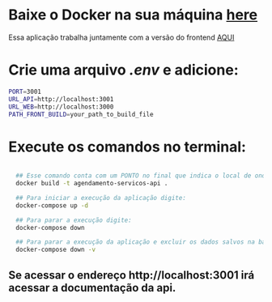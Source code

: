 
# Baixe o Docker na sua máquina [here](https://www.docker.com/products/docker-desktop/)

Essa aplicação trabalha juntamente com a versão do frontend [AQUI](https://github.com/j0hnbarbosa/agendamento-servicos-web)

# Crie uma arquivo ***.env*** e adicione:
```bash
PORT=3001
URL_API=http://localhost:3001
URL_WEB=http://localhost:3000
PATH_FRONT_BUILD=your_path_to_build_file
```


# Execute os comandos no terminal:
```bash
  
  ## Esse comando conta com um PONTO no final que indica o local de onde será pego os arquivos
  docker build -t agendamento-servicos-api .

  ## Para iniciar a execução da aplicação digite:
  docker-compose up -d

  ## Para parar a execução digite:
  docker-compose down

  ## Para parar a execução da aplicação e excluir os dados salvos na base de dados digite:
  docker-compose down -v

```


## Se acessar o endereço http://localhost:3001 irá acessar a documentação da api.